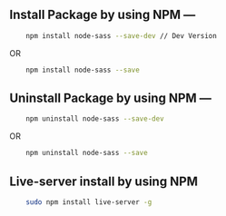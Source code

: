 ## Install Package by using NPM &mdash;

```sh
    npm install node-sass --save-dev // Dev Version
```

OR

```sh
    npm install node-sass --save
```

## Uninstall Package by using NPM &mdash;

```sh
    npm uninstall node-sass --save-dev
```

OR

```sh
    npm uninstall node-sass --save
```

## Live-server install by using NPM

```sh
    sudo npm install live-server -g
```
